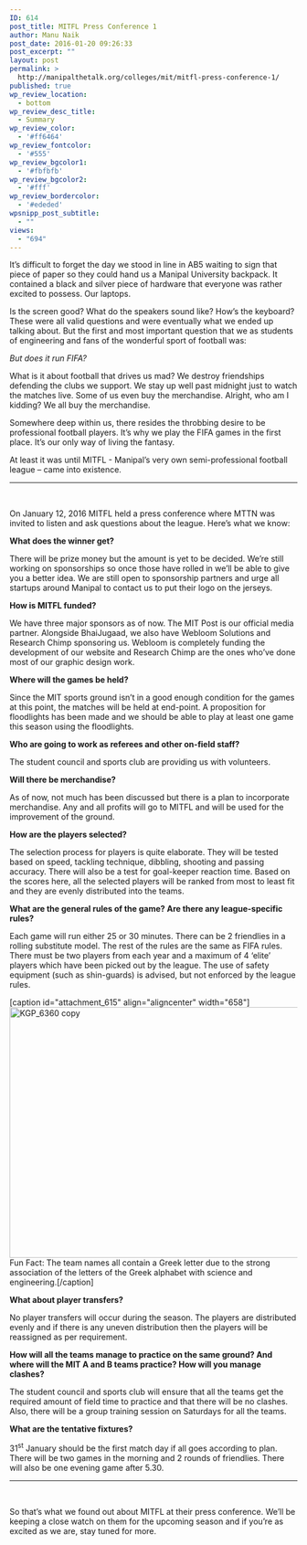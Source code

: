 ```yaml
---
ID: 614
post_title: MITFL Press Conference 1
author: Manu Naik
post_date: 2016-01-20 09:26:33
post_excerpt: ""
layout: post
permalink: >
  http://manipalthetalk.org/colleges/mit/mitfl-press-conference-1/
published: true
wp_review_location:
  - bottom
wp_review_desc_title:
  - Summary
wp_review_color:
  - '#ff6464'
wp_review_fontcolor:
  - '#555'
wp_review_bgcolor1:
  - '#fbfbfb'
wp_review_bgcolor2:
  - '#fff'
wp_review_bordercolor:
  - '#ededed'
wpsnipp_post_subtitle:
  - ""
views:
  - "694"
---
```

It’s difficult to forget the day we stood in line in AB5 waiting to sign that piece of paper so they could hand us a Manipal University backpack. It contained a black and silver piece of hardware that everyone was rather excited to possess. Our laptops.

Is the screen good? What do the speakers sound like? How’s the keyboard? These were all valid questions and were eventually what we ended up talking about. But the first and most important question that we as students of engineering and fans of the wonderful sport of football was:

<em>But does it run FIFA?</em>

What is it about football that drives us mad? We destroy friendships defending the clubs we support. We stay up well past midnight just to watch the matches live. Some of us even buy the merchandise. Alright, who am I kidding? We all buy the merchandise.

Somewhere deep within us, there resides the throbbing desire to be professional football players. It’s why we play the FIFA games in the first place. It’s our only way of living the fantasy.

At least it was until MITFL - Manipal’s very own semi-professional football league – came into existence.

<hr />

&nbsp;

On January 12, 2016 MITFL held a press conference where MTTN was invited to listen and ask questions about the league. Here’s what we know:

<strong>What does the winner get?</strong>

There will be prize money but the amount is yet to be decided. We’re still working on sponsorships so once those have rolled in we’ll be able to give you a better idea. We are still open to sponsorship partners and urge all startups around Manipal to contact us to put their logo on the jerseys.

<strong>How is MITFL funded?</strong>

We have three major sponsors as of now. The MIT Post is our official media partner. Alongside BhaiJugaad, we also have Webloom Solutions and Research Chimp sponsoring us. Webloom is completely funding the development of our website and Research Chimp are the ones who’ve done most of our graphic design work.

<strong>Where will the games be held?</strong>

Since the MIT sports ground isn’t in a good enough condition for the games at this point, the matches will be held at end-point. A proposition for floodlights has been made and we should be able to play at least one game this season using the floodlights.

<strong>Who are going to work as referees and other on-field staff?</strong>

The student council and sports club are providing us with volunteers.

<strong>Will there be merchandise?</strong>

As of now, not much has been discussed but there is a plan to incorporate merchandise. Any and all profits will go to MITFL and will be used for the improvement of the ground.

<strong>How are the players selected?</strong>

The selection process for players is quite elaborate. They will be tested based on speed, tackling technique, dibbling, shooting and passing accuracy. There will also be a test for goal-keeper reaction time. Based on the scores here, all the selected players will be ranked from most to least fit and they are evenly distributed into the teams.

<strong>What are the general rules of the game? Are there any league-specific rules?</strong>

Each game will run either 25 or 30 minutes. There can be 2 friendlies in a rolling substitute model. The rest of the rules are the same as FIFA rules. There must be two players from each year and a maximum of 4 ‘elite’ players which have been picked out by the league. The use of safety equipment (such as shin-guards) is advised, but not enforced by the league rules.

[caption id="attachment_615" align="aligncenter" width="658"]<a href="http://manipalthetalk.net/wp-content/uploads/2016/01/KGP_6360-copy.jpg" rel="attachment wp-att-615"><img class="wp-image-615 size-large" src="http://manipalthetalk.net/wp-content/uploads/2016/01/KGP_6360-copy-1024x683.jpg" alt="KGP_6360 copy" width="658" height="439" /></a> Fun Fact: The team names all contain a Greek letter due to the strong association of the letters of the Greek alphabet with science and engineering.[/caption]

<strong>What about player transfers?</strong>

No player transfers will occur during the season. The players are distributed evenly and if there is any uneven distribution then the players will be reassigned as per requirement.

<strong>How will all the teams manage to practice on the same ground? And where will the MIT A and B teams practice? How will you manage clashes?</strong>

The student council and sports club will ensure that all the teams get the required amount of field time to practice and that there will be no clashes. Also, there will be a group training session on Saturdays for all the teams.

<strong>What are the tentative fixtures?</strong>

31<sup>st</sup> January should be the first match day if all goes according to plan. There will be two games in the morning and 2 rounds of friendlies. There will also be one evening game after 5.30.

<hr />

&nbsp;

So that’s what we found out about MITFL at their press conference. We’ll be keeping a close watch on them for the upcoming season and if you’re as excited as we are, stay tuned for more.

&nbsp;